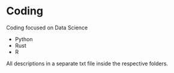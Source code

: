 # Coding
Coding focused on Data Science

- Python
- Rust
- R

All descriptions in a separate txt file inside the respective folders.
